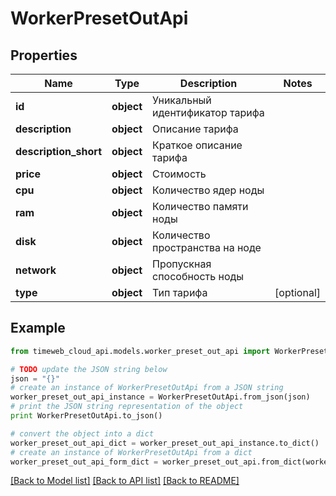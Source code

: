 # WorkerPresetOutApi


## Properties
Name | Type | Description | Notes
------------ | ------------- | ------------- | -------------
**id** | **object** | Уникальный идентификатор тарифа | 
**description** | **object** | Описание тарифа | 
**description_short** | **object** | Краткое описание тарифа | 
**price** | **object** | Стоимость | 
**cpu** | **object** | Количество ядер ноды | 
**ram** | **object** | Количество памяти ноды | 
**disk** | **object** | Количество пространства на ноде | 
**network** | **object** | Пропускная способность ноды | 
**type** | **object** | Тип тарифа | [optional] 

## Example

```python
from timeweb_cloud_api.models.worker_preset_out_api import WorkerPresetOutApi

# TODO update the JSON string below
json = "{}"
# create an instance of WorkerPresetOutApi from a JSON string
worker_preset_out_api_instance = WorkerPresetOutApi.from_json(json)
# print the JSON string representation of the object
print WorkerPresetOutApi.to_json()

# convert the object into a dict
worker_preset_out_api_dict = worker_preset_out_api_instance.to_dict()
# create an instance of WorkerPresetOutApi from a dict
worker_preset_out_api_form_dict = worker_preset_out_api.from_dict(worker_preset_out_api_dict)
```
[[Back to Model list]](../README.md#documentation-for-models) [[Back to API list]](../README.md#documentation-for-api-endpoints) [[Back to README]](../README.md)


